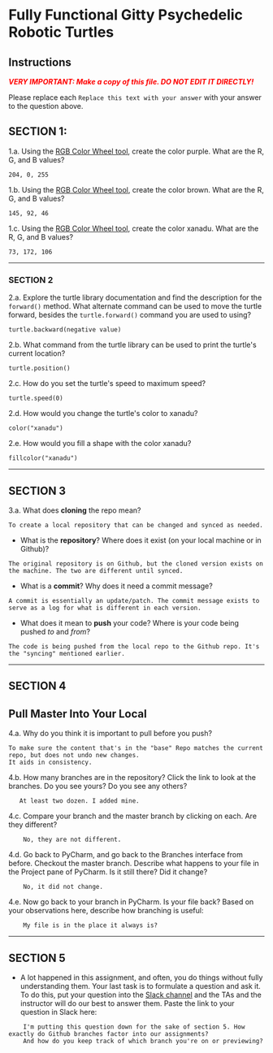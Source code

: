 # Fully Functional Gitty Psychedelic Robotic Turtles

## Instructions

**_<span style="color:red">
    VERY IMPORTANT: Make a copy of this file. DO NOT EDIT IT DIRECTLY!
</span>_**

Please replace each `Replace this text with your answer`
with your answer to the question above.

## SECTION 1:

1.a. Using the [RGB Color Wheel tool](https://colorspire.com/rgb-color-wheel/), create the color purple.
     What are the R, G, and B values?

```
204, 0, 255
```

1.b. Using the [RGB Color Wheel tool](https://colorspire.com/rgb-color-wheel/), create the color brown.
     What are the R, G, and B values?

```
145, 92, 46
```

1.c. Using the [RGB Color Wheel tool](https://colorspire.com/rgb-color-wheel/), create the color xanadu.
     What are the R, G, and B values?

```
73, 172, 106
```

---

### SECTION 2

2.a. Explore the turtle library documentation and find the description for the
     `forward()` method. What alternate command can be used to move the turtle forward,
     besides the `turtle.forward()` command you are used to using?

```
turtle.backward(negative value)
```

2.b. What command from the turtle library can be used to print the turtle's current
   location?

```
turtle.position()
```

2.c. How do you set the turtle's speed to maximum speed?

```
turtle.speed(0)
```

2.d. How would you change the turtle's color to xanadu?

```
color("xanadu")
```

2.e. How would you fill a shape with the color xanadu?

```
fillcolor("xanadu")
```

---

## SECTION 3

3.a. What does **cloning** the repo mean?

```
To create a local repository that can be changed and synced as needed.
```


- What is the **repository**? Where does it exist (on your local machine or in Github)?

```
The original repository is on Github, but the cloned version exists on the machine. The two are different until synced.
```


- What is a **commit**? Why does it need a commit message?

```
A commit is essentially an update/patch. The commit message exists to serve as a log for what is different in each version.
```


- What does it mean to **push** your code? Where is your code being pushed _to_ and _from_?

```
The code is being pushed from the local repo to the Github repo. It's the "syncing" mentioned earlier.
```

---

## SECTION 4

## Pull Master Into Your Local

4.a. Why do you think it is important to pull before you push?

```
To make sure the content that's in the "base" Repo matches the current repo, but does not undo new changes.
It aids in consistency.
```

4.b. How many branches are in the repository?
     Click the link to look at the branches. Do you see yours? Do you see any others?

```
   At least two dozen. I added mine.
```


4.c. Compare your branch and the master branch by clicking on each. Are they different?

```
    No, they are not different.
```


4.d. Go back to PyCharm, and go back to the Branches interface from before. Checkout the
     master branch.
     Describe what happens to your file in the Project pane of PyCharm. Is it still
     there? Did it change?

```
    No, it did not change.
```


4.e. Now go back to your branch in PyCharm. Is your file back? Based on your observations
     here, describe how branching is useful:

```
    My file is in the place it always is?
```

---

## SECTION 5
- A lot happened in this assignment, and often, you do things without fully
  understanding them. Your last task is to formulate a question and ask it.
  To do this, put your question into the [Slack channel](https://bereacs.slack.com/archives/C3QACGH8R) and the TAs and the instructor
  will do our best to answer them. Paste the link to your question in Slack here:

```
    I'm putting this question down for the sake of section 5. How exactly do Github branches factor into our assignments? 
    And how do you keep track of which branch you're on or previewing?
```



